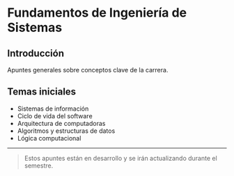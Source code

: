 # Fundamentos de Ingeniería de Sistemas

## Introducción
Apuntes generales sobre conceptos clave de la carrera.

## Temas iniciales

- Sistemas de información
- Ciclo de vida del software
- Arquitectura de computadoras
- Algoritmos y estructuras de datos
- Lógica computacional

---

> Estos apuntes están en desarrollo y se irán actualizando durante el semestre.
